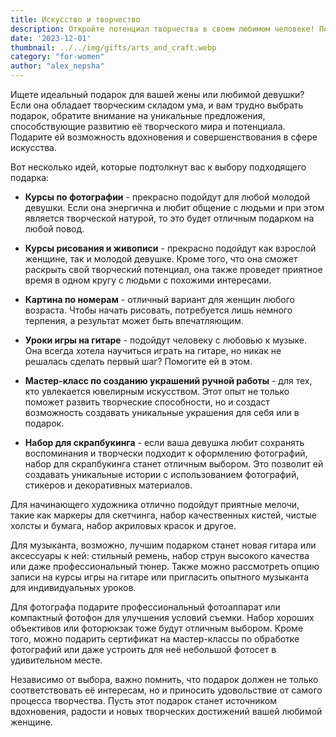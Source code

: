 ```yaml
---
title: Искусство и творчество
description: Откройте потенциал творчества в своем любимом человеке! Подарите ей возможность создавать уникальные проекты, выражающие её внутренний мир.
date: '2023-12-01'
thumbnail: ../../img/gifts/arts_and_craft.webp
category: "for-women"
author: "alex_nepsha"
---
```


Ищете идеальный подарок для вашей жены или любимой девушки? Если она обладает творческим складом ума, и вам трудно
выбрать подарок, обратите внимание на уникальные предложения, способствующие развитию её творческого мира и потенциала.
Подарите ей возможность вдохновения и совершенствования в сфере искусства.

Вот несколько идей, которые подтолкнут вас к выбору подходящего подарка:

- **Курсы по фотографии** - прекрасно подойдут для любой молодой девушки. Если она энергична и любит общение с людьми и
  при этом является творческой натурой, то это будет отличным подарком на любой повод.

- **Курсы рисования и живописи** - прекрасно подойдут как взрослой женщине, так и молодой девушке. Кроме того, что она
  сможет раскрыть свой творческий потенциал, она также проведет приятное время в одном кругу с людьми с похожими
  интересами.

- **Картина по номерам** - отличный вариант для женщин любого возраста. Чтобы начать рисовать, потребуется лишь немного
  терпения, а результат может быть впечатляющим.

- **Уроки игры на гитаре** - подойдут человеку с любовью к музыке. Она всегда хотела научиться играть на гитаре, но
  никак не решалась сделать первый шаг? Помогите ей в этом.

- **Мастер-класс по созданию украшений ручной работы** - для тех, кто увлекается ювелирным искусством. Этот опыт не
  только поможет развить творческие способности, но и создаст возможность создавать уникальные украшения для себя или в
  подарок.

- **Набор для скрапбукинга** - если ваша девушка любит сохранять воспоминания и творчески подходит к оформлению
  фотографий, набор для скрапбукинга станет отличным выбором. Это позволит ей создавать уникальные истории с
  использованием фотографий, стикеров и декоративных материалов.

Для начинающего художника отлично подойдут приятные мелочи, такие как маркеры для скетчинга, набор качественных кистей,
чистые холсты и бумага, набор акриловых красок и другое.

Для музыканта, возможно, лучшим подарком станет новая гитара
или аксессуары к ней: стильный ремень, набор струн высокого качества или даже профессиональный тюнер. Также можно
рассмотреть опцию записи на курсы игры на гитаре или пригласить опытного музыканта для индивидуальных уроков.

Для фотографа подарите профессиональный фотоаппарат или компактный фотофон для улучшения условий съемки. Набор хороших
объективов или фоторюкзак тоже будут отличным выбором. Кроме того, можно подарить сертификат на мастер-классы по
обработке фотографий или даже устроить для неё небольшой фотосет в удивительном месте.

Независимо от выбора, важно помнить, что подарок должен не только соответствовать её интересам, но и приносить
удовольствие от самого процесса творчества. Пусть этот подарок станет источником вдохновения, радости и новых творческих
достижений вашей любимой женщине.
